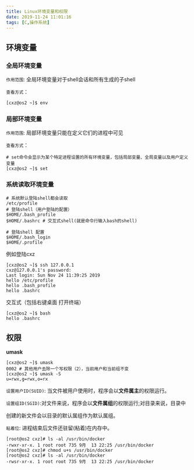 ```yaml
---
title: Linux环境变量和权限
date: 2019-11-24 11:01:16
tags: [C,操作系统]
---
```






## 环境变量

### 全局环境变量

``作用范围``: 全局环境变量对于shell会话和所有生成的子shell 



``查看方式``：

```bash
[cxz@os2 ~]$ env
```



### 局部环境变量

``作用范围``: 局部环境变量只能在定义它们的进程中可见 

``查看方式``：

```shell
# set命令会显示为某个特定进程设置的所有环境变量，包括局部变量、全局变量以及用户定义变量
[cxz@os2 ~]$ set
```



### 系统读取环境变量

```shell
# 系统默认登陆shell都会读取
/etc/profile
# 登陆shell（用户登陆的配置）
$HOME/.bash_profile 
$HOME/.bashrc # 交互式shell(就是命令行输入bash的shell)

# 登陆shell 配置
$HOME/.bash_login
$HOME/.profile 
```



例如登陆cxz

```shell
[cxz@os2 ~]$ ssh 127.0.0.1
cxz@127.0.0.1's password: 
Last login: Sun Nov 24 11:39:25 2019
hello /etc/profile
hello .bash_profile
hello .bashrc

```

交互式（包括右键桌面 打开终端）

```shell
[cxz@os2 ~]$ bash
hello .bashrc
```





## 权限

**umask**

```shell
[cxz@os2 ~]$ umask 
0002 # 其他用户去除一个写权限（2），当前用户和当前组不变
[cxz@os2 ~]$ umask -S
u=rwx,g=rwx,o=rx
```





``设置用户ID(SUID)``: 当文件被用户使用时，程序会以**文件属主**的权限运行。

``设置组ID(SGID)``:对文件来说，程序会以**文件属组**的权限运行;对目录来说，目录中 

创建的新文件会以目录的默认属组作为默认属组。 

``粘着位``: 进程结束后文件还驻留(粘着)在内存中。 





```shell
[root@os2 cxz]# ls -al /usr/bin/docker
-rwxr-xr-x. 1 root root 735 9月  13 22:25 /usr/bin/docker
[root@os2 cxz]# chmod u+s /usr/bin/docker
[root@os2 cxz]# ls -al /usr/bin/docker
-rwsr-xr-x. 1 root root 735 9月  13 22:25 /usr/bin/docker

```

